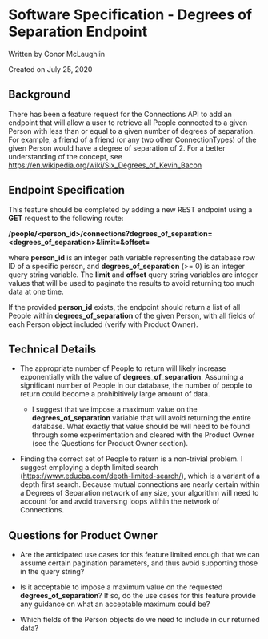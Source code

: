 # Software Specification - Degrees of Separation Endpoint

Written by Conor McLaughlin

Created on July 25, 2020

## Background

There has been a feature request for the Connections API to add an endpoint that will allow a user to retrieve all People connected to a given Person with less than or equal to a given number of degrees of separation.
For example, a friend of a friend (or any two other ConnectionTypes) of the given Person would have a degree of separation of 2. For a better understanding of the concept, see https://en.wikipedia.org/wiki/Six_Degrees_of_Kevin_Bacon

## Endpoint Specification

This feature should be completed by adding a new REST endpoint using a **GET** request to the following route:

**/people/<person_id>/connections?degrees_of_separation=<degrees_of_separation>&limit=<limit>&offset=<offset>**

where **person_id** is an integer path variable representing the database row ID of a specific person, and **degrees_of_separation** (>= 0) is an integer query string variable.
The **limit** and **offset** query string variables are integer values that will be used to paginate the results to avoid returning too much data at one time.

If the provided **person_id** exists, the endpoint should return a list of all People within **degrees_of_separation** of the given Person, with all fields of each Person object included (verify with Product Owner).

## Technical Details

* The appropriate number of People to return will likely increase exponentially with the value of **degrees_of_separation**. Assuming a significant number of People in our database,
the number of people to return could become a prohibitively large amount of data.

    * I suggest that we impose a maximum value on the **degrees_of_separation** variable that will avoid returning
    the entire database. What exactly that value should be will need to be found through some experimentation and cleared with the Product Owner (see the Questions for Product Owner section).
    
* Finding the correct set of People to return is a non-trivial problem. I suggest employing a depth limited search (https://www.educba.com/depth-limited-search/), which is a variant of a depth first search.
  Because mutual connections are nearly certain within a Degrees of Separation network of any size, your algorithm will need to account for and avoid traversing loops within the network of Connections.
  
## Questions for Product Owner

* Are the anticipated use cases for this feature limited enough that we can assume certain pagination parameters, and thus avoid supporting those in the query string?

* Is it acceptable to impose a maximum value on the requested **degrees_of_separation**? If so, do the use cases for this feature provide any guidance on what an acceptable maximum could be?

* Which fields of the Person objects do we need to include in our returned data?
